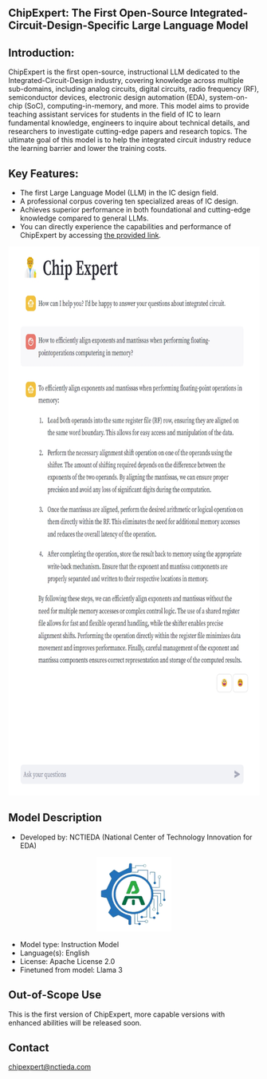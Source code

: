 <h2 align="left"><b>ChipExpert: The First Open-Source Integrated-Circuit-Design-Specific Large Language Model</b></h2>

## Introduction:
ChipExpert is the first open-source, instructional LLM dedicated to the Integrated-Circuit-Design industry, covering knowledge across multiple sub-domains, including analog circuits, digital circuits, radio frequency (RF), semiconductor devices, electronic design automation (EDA), system-on-chip (SoC), computing-in-memory, and more. This model aims to provide teaching assistant services for students in the field of IC to learn fundamental knowledge, engineers to inquire about technical details, and researchers to investigate cutting-edge papers and research topics. The ultimate goal of this model is to help the integrated circuit industry reduce the learning barrier and lower the training costs.

## Key Features:
- The first Large Language Model (LLM) in the IC design field. 
- A professional corpus covering ten specialized areas of IC design. 
- Achieves superior performance in both foundational and cutting-edge knowledge compared to general LLMs. 
- You can directly experience the capabilities and performance of ChipExpert by accessing [the provided link](http://27.18.114.16:23023).

<div align="center">
  <img src="images/demo-new.jpg" alt="" width="1100" height="1100">
</div>

## Model Description
<!-- Provide a longer summary of what this model is. -->

- Developed by: NCTIEDA (National Center of Technology Innovation for EDA)
<div align="center">
  <img src="images/logo.png" alt="" width="150" height="150">
</div>

- Model type: Instruction Model
- Language(s): English
- License: Apache License 2.0
- Finetuned from model: Llama 3

## Out-of-Scope Use
<!-- This section addresses misuse, malicious use, and uses that the model will not work well for. -->
This is the first version of ChipExpert, more capable versions with enhanced abilities will be released soon.

## Contact
chipexpert@nctieda.com
